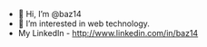 - 👋 Hi, I’m @baz14
- 👀 I’m interested in web technology.
- My LinkedIn - http://www.linkedin.com/in/baz14
